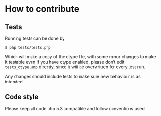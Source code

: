 # How to contribute

## Tests
Running tests can be done by
```bash
$ php tests/tests.php
```

Which will make a copy of the ctype file, with some minor changes to make it testable even if you have ctype enabled,
please don't edit `tests_ctype.php` directly, since it will be overwritten for every test run.

Any changes should include tests to make sure new behaviour is as intended.

## Code style

Please keep all code php 5.3 compatible and follow conventions used.
